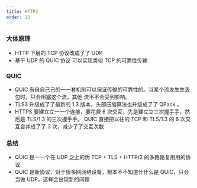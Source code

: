 ```yaml
---
title: HTTP3
order: 13
---
```


### 大体原理

- HTTP 下层的 TCP 协议改成了了 UDP
- 基于 UDP 的 QUIC 协议 可以实现类似 TCP 的可靠性传输

### QUIC

- QUIC 有⾃自⼰己的⼀一套机制可以保证传输的可靠性的。当某个流发⽣生丢包时，只会阻塞这个流，其他 流不不会受到影响。
- TLS3 升级成了了最新的 1.3 版本，头部压缩算法也升级成了了 QPack 。
- HTTPS 要建⽴立⼀一个连接，要花费 6 次交互，先是建⽴立三次握⼿手，然后是 TLS/1.3 的三次握⼿手。 QUIC 直接把以往的 TCP 和 TLS/1.3 的 6 次交互合并成了了 3 次，减少了了交互次数

### 总结

- QUIC 是⼀一个在 UDP 之上的伪 TCP + TLS + HTTP/2 的多路路复⽤用的协议
- QUIC 是新协议，对于很多⽹网络设备，根本不不知道什什么是 QUIC，只会当做 UDP，这样会出现新的问题
